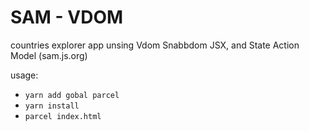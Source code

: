 # SAM - VDOM

countries explorer app unsing Vdom Snabbdom JSX, and State Action Model (sam.js.org)

usage:
* `yarn add gobal parcel `
* `yarn install`
* `parcel index.html`